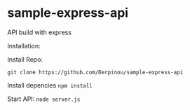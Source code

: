 # sample-express-api

API build with express

Installation:

Install Repo:

```git clone https://github.com/Derpinou/sample-express-api```

Install depencies
```npm install```

Start API:
````node server.js````